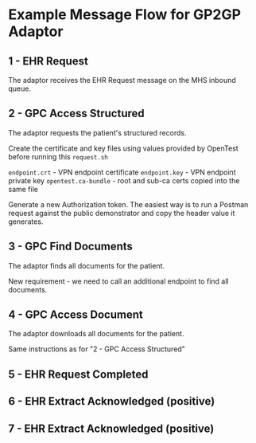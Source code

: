 # Example Message Flow for GP2GP Adaptor

## 1 - EHR Request

The adaptor receives the EHR Request message on the MHS inbound queue.

## 2 - GPC Access Structured

The adaptor requests the patient's structured records.

Create the certificate and key files using values provided by OpenTest before running this `request.sh`

`endpoint.crt` - VPN endpoint certificate
`endpoint.key` - VPN endpoint private key
`opentest.ca-bundle` - root and sub-ca certs copied into the same file

Generate a new Authorization token. The easiest way is to run a Postman request against
the public demonstrator and copy the header value it generates.

## 3 - GPC Find Documents

The adaptor finds all documents for the patient.

New requirement - we need to call an additional endpoint to find all documents.

## 4 - GPC Access Document

The adaptor downloads all documents for the patient.

Same instructions as for "2 - GPC Access Structured" 

## 5 - EHR Request Completed


## 6 - EHR Extract Acknowledged (positive)


## 7 - EHR Extract Acknowledged (positive)
